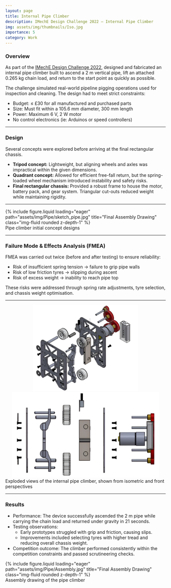 ```yaml
---
layout: page
title: Internal Pipe Climber
description: IMechE Design Challenge 2022 – Internal Pipe Climber
img: assets/img/thumbnails/Iso.jpg
importance: 5
category: Work
---
```


### Overview

As part of the [IMechE Design Challenge 2022](https://www.imechedesignchallenge.org/wp-content/uploads/2023/01/IMechE-1st-Year-Design-Challenge-Project-Specification-2023-V1.1.pdf), designed and fabricated an internal pipe climber built to ascend a 2 m vertical pipe, lift an attached 0.265 kg chain load, and return to the start point as quickly as possible.

The challenge simulated real-world pipeline pigging operations used for inspection and cleaning. The design had to meet strict constraints:

- Budget: ≤ £30 for all manufactured and purchased parts
- Size: Must fit within a 105.6 mm diameter, 300 mm length
- Power: Maximum 6 V, 2 W motor
- No control electronics (ie: Arduinos or speed controllers)

---

### Design

Several concepts were explored before arriving at the final rectangular chassis.

- **Tripod concept:** Lightweight, but aligning wheels and axles was impractical within the given dimensions.
- **Quadrant concept:** Allowed for efficient free-fall return, but the spring-loaded wheel mechanism introduced instability and safety risks.
- **Final rectangular chassis:** Provided a robust frame to house the motor, battery pack, and gear system. Triangular cut-outs reduced weight while maintaining rigidity.

---

<div class="row">
    <div class="col-sm mt-3 mt-md-0">
        {% include figure.liquid loading="eager" path="assets/img/Pipe/sketch_pipe.jpg" title="Final Assembly Drawing" class="img-fluid rounded z-depth-1" %}
    </div>
</div>
<div class="caption">
    Pipe climber initial concept designs
</div>

---

### Failure Mode & Effects Analysis (FMEA)

FMEA was carried out twice (before and after testing) to ensure reliability:

- Risk of insufficient spring tension → failure to grip pipe walls
- Risk of low friction tyres → slipping during ascent
- Risk of excess weight → inability to reach pipe top

These risks were addressed through spring rate adjustments, tyre selection, and chassis weight optimisation.

---

<style>
  .equal-h {
    height: clamp(220px, 28vw, 320px); /* scales with screen size */
    width: 100%;
    object-fit: contain; /* shows the full image without cropping */
  }
</style>

<div class="row">
  <div class="col-sm mt-3 mt-md-0">
    <img src="/assets/img/Pipe/Explo1.jpg" 
         alt="Isometric Exploded View" 
         class="equal-h rounded z-depth-1" />
  </div>
  <div class="col-sm mt-3 mt-md-0">
    <img src="/assets/img/Pipe/Explo2.jpg" 
         alt="Front Exploded View" 
         class="equal-h rounded z-depth-1" />
  </div>
</div>

<div class="caption">
  Exploded views of the internal pipe climber, shown from isometric and front perspectives
</div>

---

### Results

- Performance: The device successfully ascended the 2 m pipe while carrying the chain load and returned under gravity in 21 seconds.
- Testing observations:
  - Early prototypes struggled with grip and friction, causing slips.
  - Improvements included selecting tyres with higher tread and reducing overall chassis weight.
- Competition outcome: The climber performed consistently within the competition constraints and passed scrutineering checks.

<div class="row">
    <div class="col-sm mt-3 mt-md-0">
        {% include figure.liquid loading="eager" path="assets/img/Pipe/Assembly.jpg" title="Final Assembly Drawing" class="img-fluid rounded z-depth-1" %}
    </div>
</div>
<div class="caption">
    Assembly drawing of the pipe climber
</div>
